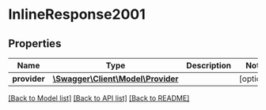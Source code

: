 # InlineResponse2001

## Properties
Name | Type | Description | Notes
------------ | ------------- | ------------- | -------------
**provider** | [**\Swagger\Client\Model\Provider**](Provider.md) |  | [optional] 

[[Back to Model list]](../README.md#documentation-for-models) [[Back to API list]](../README.md#documentation-for-api-endpoints) [[Back to README]](../README.md)


